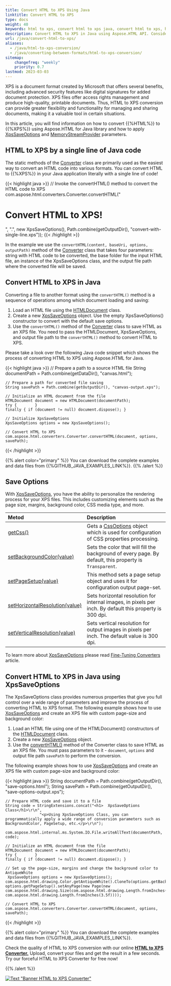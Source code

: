 ```yaml
---
title: Convert HTML to XPS Using Java
linktitle: Convert HTML to XPS
type: docs
weight: 40
keywords: html to xps, convert html to xps java, convert html to xps, html to xps conversion, save options, stream provider, java code
description: Convert HTML to XPS in Java using Aspose.HTML API. Consider various HTML to XPS conversion scenarios in Java code.
url: /java/convert-html-to-xps/
aliases: 
  - /java/html-to-xps-conversion/
  - /java/converting-between-formats/html-to-xps-conversion/ 
sitemap:
    changefreq: "weekly"
    priority: 0.7
lastmod: 2023-03-03
---
```


<link href="./../style.css" rel="stylesheet" type="text/css" />

XPS is a document format created by Microsoft that offers several benefits, including advanced security features like digital signatures for added document protection. XPS files offer access rights management and produce high-quality, printable documents. Thus, HTML to XPS conversion can provide greater flexibility and functionality for managing and sharing documents, making it a valuable tool in certain situations.

In this article, you will find information on how to convert {{%HTML%}} to {{%XPS%}} using Aspose.HTML for Java library and how to apply [XpsSaveOptions](https://reference.aspose.com/html/java/com.aspose.html.saving/xpssaveoptions) and [MemoryStreamProvider](https://reference.aspose.com/html/java/com.aspose.html/package-frame) parameters.

## **HTML to XPS by a single line of Java code**

The static methods of the [Converter](https://reference.aspose.com/html/java/com.aspose.html.converters/converter) class are primarily used as the easiest way to convert an HTML code into various formats. You can convert HTML to {{%XPS%}} in your Java application literally with a single line of code!

{{< highlight java >}}
    // Invoke the convertHTML() method to convert the HTML code to XPS           
    com.aspose.html.converters.Converter.convertHTML("<h1>Convert HTML to XPS!</h1>", ".", new XpsSaveOptions(), Path.combine(getOutputDir(), "convert-with-single-line.xps"));
{{< /highlight >}}

In the example we use the `convertHTML(content, baseUri, options, outputPath)` method of the [Converter](https://reference.aspose.com/html/java/com.aspose.html.converters/Converter) class that takes four parameters: string with HTML code to be converted, the base folder for the input HTML file, an instance of the XpsSaveOptions class, and the output file path where the converted file will be saved.

## **Convert HTML to XPS in Java**

Converting a file to another format using the `convertHTML()` method is a sequence of operations among which document loading and saving:

1. Load an HTML file using the [HTMLDocument](https://reference.aspose.com/html/java/com.aspose.html/HTMLDocument) class.
1. Create a new [XpsSaveOptions](https://reference.aspose.com/html/java/com.aspose.html.saving/xpssaveoptions) object. Use the empty XpsSaveOptions() constructor to convert with the default save options.
1. Use the `convertHTML()` method of the [Converter](https://reference.aspose.com/html/java/com.aspose.html.converters/converter) class to save HTML as an XPS file. You need to pass the HTMLDocument, XpsSaveOptions, and output file path to the `convertHTML()` method to convert HTML to XPS.

Please take a look over the following Java code snippet which shows the process of converting HTML to XPS using Aspose.HTML for Java.

{{< highlight java >}}
    // Prepare a path to a source HTML file
    String documentPath = Path.combine(getDataDir(), "canvas.html");

    // Prepare a path for converted file saving 
    String savePath = Path.combine(getOutputDir(), "canvas-output.xps");

    // Initialize an HTML document from the file
    HTMLDocument document = new HTMLDocument(documentPath);
    try {        }
    finally { if (document != null) document.dispose(); }

    // Initialize XpsSaveOptions 
    XpsSaveOptions options = new XpsSaveOptions();

    // Convert HTML to XPS
    com.aspose.html.converters.Converter.convertHTML(document, options, savePath);
{{< /highlight >}}

{{% alert color="primary" %}}
You can download the complete examples and data files from {{%GITHUB_JAVA_EXAMPLES_LINK%}}.
{{% /alert %}}

## **Save Options**

With [XpsSaveOptions,](https://reference.aspose.com/html/java/com.aspose.html.saving/xpssaveoptions) you have the ability to personalize the rendering process for your XPS files. This includes customizing elements such as the page size, margins, background color, CSS media type, and more.

| Metod                                                     | Description                                                  |
| :----------------------------------------------------------- | :----------------------------------------------------------- |
| [getCss()](https://reference.aspose.com/html/java/com.aspose.html.rendering/RenderingOptions#getCss--) | Gets a [CssOptions](https://reference.aspose.com/html/java/com.aspose.html.rendering/CssOptions) object which is used for configuration of CSS properties processing. |
| [setBackgroundColor(value)](https://reference.aspose.com/html/java/com.aspose.html.rendering/RenderingOptions#setBackgroundColor-com.aspose.ms.System.Drawing.Color-) | Sets the color that will fill the background of every page. By default, this property is `Transparent`. |
| [setPageSetup(value)](https://reference.aspose.com/html/java/com.aspose.html.rendering/RenderingOptions#setPageSetup-com.aspose.rendering.PageSetup-) | This method sets a page setup object and uses it for configuration output page-set. |
| [setHorizontalResolution(value)](https://reference.aspose.com/html/java/com.aspose.html.rendering/RenderingOptions#setHorizontalResolution-com.aspose.drawing.Resolution-) | Sets horizontal resolution for internal images, in pixels per inch. By default this property is 300 dpi.|
| [setVerticalResolution(value)](https://reference.aspose.com/html/java/com.aspose.html.rendering/RenderingOptions#setVerticalResolution-com.aspose.drawing.Resolution-) | Sets vertical resolution for output images in pixels per inch. The default value is 300 dpi. |

To learn more about [XpsSaveOptions](https://reference.aspose.com/html/java/com.aspose.html.saving/XpsSaveOptions) please read [Fine-Tuning Converters](/html/java/converting-between-formats/fine-tuning-converters/) article.

## **Convert HTML to XPS in Java using XpsSaveOptions**

The XpsSaveOptions class provides numerous properties that give you full control over a wide range of parameters and improve the process of converting HTML to XPS format. The following example shows how to use [XpsSaveOptions](https://reference.aspose.com/html/java/com.aspose.html.saving/xpssaveoptions) and create an XPS file with custom page-size and background color:

1. Load an HTML file using one of the HTMLDocument() constructors of the  [HTMLDocument](https://reference.aspose.com/html/java/com.aspose.html/HTMLDocument) class. 
1. Create a new [XpsSaveOptions](https://reference.aspose.com/html/java/com.aspose.html.saving/xpssaveoptions) object.
1. Use the [convertHTML()](https://reference.aspose.com/html/java/com.aspose.html.converters/converter) method of the Converter class to save HTML as an XPS file. You must pass parameters to it - `document`, `options` and output file path `savePath` to perform the conversion.

The following example shows how to use [XpsSaveOptions](https://reference.aspose.com/html/java/com.aspose.html.saving/xpssaveoptions) and create an XPS file with custom page-size and background color:

{{< highlight java >}}
    String documentPath = Path.combine(getOutputDir(), "save-options.html");
    String savePath = Path.combine(getOutputDir(), "save-options-output.xps");

    // Prepare HTML code and save it to a file
    String code = StringExtensions.concat("<h1>  XpsSaveOptions Class</h1>\r\n", 
                   "<p>Using XpsSaveOptions Class, you can programmatically apply a wide range of conversion parameters such as BackgroundColor, PageSetup, etc.</p>\r\n");

    com.aspose.html.internal.ms.System.IO.File.writeAllText(documentPath, code);

    // Initialize an HTML document from the file
    HTMLDocument document = new HTMLDocument(documentPath);
    try {        }
    finally { if (document != null) document.dispose(); }
        
    // Set up the page-size, margins and change the background color to AntiqueWhite
     XpsSaveOptions options = new XpsSaveOptions();
    com.aspose.html.drawing.Color.getAntiqueWhite().CloneTo(options.getBackgroundColor());
    options.getPageSetup().setAnyPage(new Page(new com.aspose.html.drawing.Size(com.aspose.html.drawing.Length.fromInches(4.9f), com.aspose.html.drawing.Length.fromInches(3.5f))));

    // Convert HTML to XPS
    com.aspose.html.converters.Converter.convertHTML(document, options, savePath); 

{{< /highlight >}}

<!--## **Output Stream Providers** 

If it is required to save files in the remote storage (e.g., cloud, database, etc.) you can implement [MemoryStreamProvider](https://reference.aspose.com/html/java/com.aspose.html/package-frame) interface to have manual control over the file creating process. This interface designed as a callback object to create a stream at the beginning of the document/page (depending on the output format) and release the early created stream after rendering document/page.

Aspose.HTML for Java offers a variety of output formats for rendering operations. While some formats produce a single output file, such as PDF and XPS, others generate multiple files, such as image formats JPG, PNG, etc.

The example below shows how to implement and use your own `MemoryStreamProvider` in the application:

{{< highlight java >}}

{{< /highlight >}}

{{< highlight java >}}

{{< /highlight >}}-->

{{% alert color="primary" %}} 
You can download the complete examples and data files from {{%GITHUB_JAVA_EXAMPLES_LINK%}}.

Check the quality of HTML to XPS conversion with our online [**HTML to XPS Converter.**](https://products.aspose.app/html/conversion/html-to-xps) Upload, convert your files and get the result in a few seconds. Try our forceful HTML to XPS Converter for free now!

{{% /alert %}}

<a href="https://products.aspose.app/html/conversion/html-to-xps" target="_blank">![Text "Banner HTML to XPS Converter"](./../../images/html-to-xps.png#center)</a>
